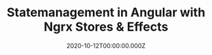 ---
title: Statemanagement in Angular with Ngrx Stores & Effects
date: 2020-10-12T00:00:00.000Z
image: speaking.jpg
event: Web developer Conference
tags: [Angular,ngrx]
category: talks
---
